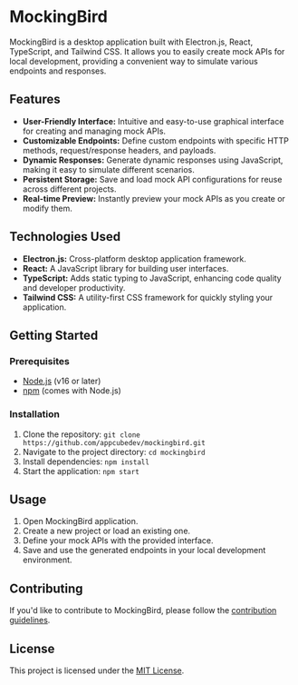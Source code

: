 # MockingBird

MockingBird is a desktop application built with Electron.js, React, TypeScript, and Tailwind CSS. It allows you to easily create mock APIs for local development, providing a convenient way to simulate various endpoints and responses.

## Features

- **User-Friendly Interface:** Intuitive and easy-to-use graphical interface for creating and managing mock APIs.
- **Customizable Endpoints:** Define custom endpoints with specific HTTP methods, request/response headers, and payloads.
- **Dynamic Responses:** Generate dynamic responses using JavaScript, making it easy to simulate different scenarios.
- **Persistent Storage:** Save and load mock API configurations for reuse across different projects.
- **Real-time Preview:** Instantly preview your mock APIs as you create or modify them.

## Technologies Used

- **Electron.js:** Cross-platform desktop application framework.
- **React:** A JavaScript library for building user interfaces.
- **TypeScript:** Adds static typing to JavaScript, enhancing code quality and developer productivity.
- **Tailwind CSS:** A utility-first CSS framework for quickly styling your application.

## Getting Started

### Prerequisites

- [Node.js](https://nodejs.org/) (v16 or later)
- [npm](https://www.npmjs.com/) (comes with Node.js)

### Installation

1. Clone the repository: `git clone https://github.com/appcubedev/mockingbird.git`
2. Navigate to the project directory: `cd mockingbird`
3. Install dependencies: `npm install`
4. Start the application: `npm start`

## Usage

1. Open MockingBird application.
2. Create a new project or load an existing one.
3. Define your mock APIs with the provided interface.
4. Save and use the generated endpoints in your local development environment.

## Contributing

If you'd like to contribute to MockingBird, please follow the [contribution guidelines](CONTRIBUTING.md).

## License

This project is licensed under the [MIT License](LICENSE.md).
